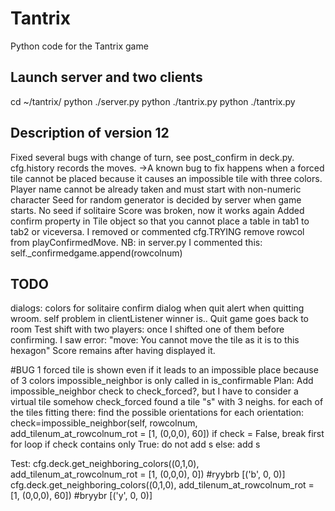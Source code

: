 # Tantrix
Python code for the Tantrix game

## Launch server and two clients
cd ~/tantrix/
python ./server.py
python ./tantrix.py
python ./tantrix.py

## Description of version 12
Fixed several bugs with change of turn, see post_confirm in deck.py. cfg.history records the moves.
->A known bug to fix happens when a forced tile cannot be placed because it causes an impossible tile with three colors. 
Player name cannot be already taken and must start with non-numeric character
Seed for random generator is decided by server when game starts. No seed if solitaire
Score was broken, now it works again
Added confirm property in Tile object so that you cannot place a table in tab1 to tab2 or viceversa.
I removed or commented cfg.TRYING
remove rowcol from playConfirmedMove. NB: in server.py I commented this: self._confirmedgame.append(rowcolnum)

## TODO
dialogs: colors for solitaire
	confirm dialog when quit
	alert when quitting wroom. self problem in clientListener
	winner is..
Quit game goes back to room
Test shift with two players: once I shifted one of them before confirming. I saw error: "move: You cannot move the tile as it is to this hexagon"
Score remains after having displayed it. 

#BUG
1 forced tile is shown even if it leads to an impossible place because of 3 colors
	impossible_neighbor is only called in is_confirmable
	Plan: Add impossible_neighbor check to check_forced?, but I have to consider a virtual tile somehow
check_forced found a tile "s" with 3 neighs. 
for each of the tiles fitting there:
	find the possible orientations
	for each orientation:
		check=impossible_neighbor(self, rowcolnum, add_tilenum_at_rowcolnum_rot = [1, (0,0,0), 60])
		if check = False, break first for loop
	if check contains only True:
		do not add s
	else: 
		add s

Test:
cfg.deck.get_neighboring_colors((0,1,0), add_tilenum_at_rowcolnum_rot = [1, (0,0,0), 0])  #ryybrb	[('b', 0, 0)]
cfg.deck.get_neighboring_colors((0,1,0), add_tilenum_at_rowcolnum_rot = [1, (0,0,0), 60]) #bryybr	[('y', 0, 0)]




